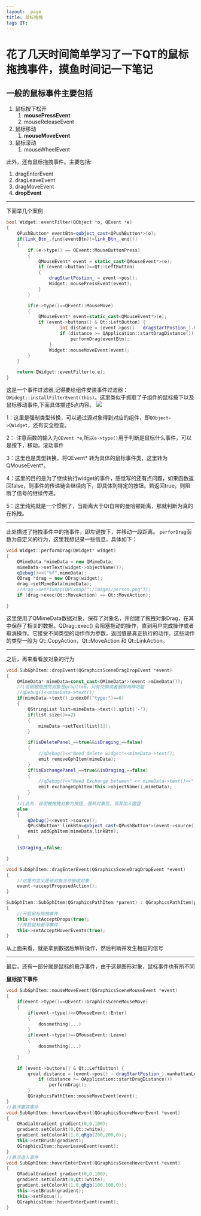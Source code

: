 ```yaml
---
layout: _page
title: 鼠标拖拽
tags QT:
---
```


# 花了几天时间简单学习了一下QT的鼠标拖拽事件，摸鱼时间记一下笔记

## 一般的鼠标事件主要包括
1. 鼠标按下松开
    1. **mousePressEvent**
    2. mouseReleaseEvent
2. 鼠标移动
    1. **mouseMoveEvent**
3. 鼠标滚动
    1. mouseWheelEvent

此外，还有鼠标拖拽事件。主要包括:
1. dragEnterEvent
2. dragLeaveEvent
3. dragMoveEvent
4. **dropEvent**

***
下面举几个案例
```C++
bool Widget::eventFilter(QObject *o, QEvent *e)
{
    QPushButton* eventBtn=qobject_cast<QPushButton*>(o);
    if(link_Btn_.find(eventBtn)!=link_Btn_.end())
    {
        if (e->type() == QEvent::MouseButtonPress)
        {
            QMouseEvent* event = static_cast<QMouseEvent*>(e);
            if (event->button()==Qt::LeftButton)
            {
                dragStartPostion_ = event->pos();
                Widget::mousePressEvent(event);
            }
        }

        if(e->type()==QEvent::MouseMove)
        {
            QMouseEvent* event=static_cast<QMouseEvent*>(e);
            if (event->buttons() & Qt::LeftButton) {
                    int distance = (event->pos() - dragStartPostion_).manhattanLength();
                    if (distance >= QApplication::startDragDistance())
                        performDrag(eventBtn);
                }
                Widget::mouseMoveEvent(event);
        }
    }

    return QWidget::eventFilter(o,e);
}
```

这是一个事件过滤器,记得要给组件安装事件过滤器：``QWidegt::installFilterEvent(this)``。这里类似于抓取了子组件的鼠标按下以及鼠标移动事件,下面具体描述5点内容。
![](./resource/Snipaste_2023-03-27_17-14-16.png)

1：这里是强制类型转换，可以通过源对象得到对应的组件，即``QObject->QWidget``，还有安全检查。

2： 注意函数的输入为``QEvent *e``,所以``e->type()``用于判断是鼠标什么事件，可以是按下，移动，滚动事件

3：这里也是类型转换，将QEvent\* 转为具体的鼠标事件类，这里转为 QMouseEvent\*。

4：这里的目的是为了继续执行widget的事件，感觉写的还有点问题，如果函数返回false，则事件的传递链会继续向下，即具体到特定的按钮。若返回true，则阻断了信号的继续传递。

5：这里纯纯就是一个惯例了，当距离大于Qt自带的曼哈顿距离，那就判断为真的在拖拽。
***

此处描述了拖拽事件中的拖事件，即左键按下，并移动一段距离。
``perforDrag``函数为自定义的行为，这里我想记录一些信息，具体如下：

```C++
void Widget::performDrag(QWidget* widget)
{
    QMimeData *mimeData = new QMimeData;
    mimeData->setText(widget->objectName());
    qDebug()<<("%f",mimeData);
    QDrag *drag = new QDrag(widget);
    drag->setMimeData(mimeData);
    //drag->setPixmap(QPixmap(":/images/person.png"));
    if (drag->exec(Qt::MoveAction) == Qt::MoveAction);

}
```
这里使用了QMimeData数据对象，保存了对象名，并创建了拖拽对象Drag，在其中保存了相关的数据。QDrag::exec() 会阻塞拖动的操作，直到用户完成操作或者取消操作。它接受不同类型的动作作为参数，返回值是真正执行的动作。这些动作的类型一般为 Qt::CopyAction，Qt::MoveAction 和 Qt::LinkAction。

***
之后，再来看看放对象的行为
```C++
void SubGphItem::dropEvent(QGraphicsSceneDragDropEvent *event)
{
    QMimeData* mimeData=const_cast<QMimeData*>(event->mimeData());
    //\说明被拖拽的对象是grapItem，只有交换或者删除两种功能
    //qDebug()<<mimeData->text();
    if(mimeData->text().indexOf("type:")==0)
    {
        QStringList list=mimeData->text().split('-');
        if(list.size()>=2)
        {
            mimeData->setText(list[1]);
        }

        if(isDeletePanel_==true&&isDraging_==false)
        {
            //qDebug()<<"Need delete widget"<<mimeData->text();
            emit removeGphItem(mimeData);
        }
        if(isExchangePanel_==true&&isDraging_==false)
        {
            //qDebug()<<"Need Exchange between" << mimeData->text()<<" and "<< this->objectName();
            emit exchangeGphItem(this->objectName(),mimeData);
        }
    }
    //\此外，说明被拖拽对象为按钮，强转对象后，将其加入圆盘
    else
    {
        qDebug()<<event->source();
        QPushButton* linkBtn=qobject_cast<QPushButton*>(event->source());
        emit addGphItem(mimeData,linkBtn);
    }

    isDraging_=false;

}

void SubGphItem::dragEnterEvent(QGraphicsSceneDragDropEvent *event)
{
    //这里的含义是该对象允许接收对象
    event->acceptProposedAction();
}

SubGphItem::SubGphItem(QGraphicsPathItem *parent) : QGraphicsPathItem(parent)
{
    //开启鼠标拖拽事件
    this->setAcceptDrops(true);
    //开启鼠标悬浮事件
    this->setAcceptHoverEvents(true);
}
```
从上面来看，就是拿到数据后解析操作，然后判断并发生相应的信号

***
最后，还有一部分就是鼠标的悬浮事件，由于这是图形对象，鼠标事件也有所不同

**鼠标按下事件**
```C++
void SubGphItem::mouseMoveEvent(QGraphicsSceneMouseEvent *event)
{
    if(event->type()==QEvent::GraphicsSceneMouseMove)
    {
        if(event->type()==QMouseEvent::Enter)
        {
            dosomething(...)
        }
        if(event->type()==QMouseEvent::Leave)
        {
            dosomething(...)
        }
    }

    if (event->buttons() & Qt::LeftButton) {
        qreal distance = (event->pos() - dragStartPostion_).manhattanLength();
            if (distance >= QApplication::startDragDistance())
                performDrag();
        }
        QGraphicsPathItem::mouseMoveEvent(event);
}
//悬浮离开事件
void SubGphItem::hoverLeaveEvent(QGraphicsSceneHoverEvent *event)
{
    QRadialGradient gradient(0,0,100);
    gradient.setColorAt(0,Qt::white);
    gradient.setColorAt(1.0,qRgb(200,200,0));
    this->setBrush(gradient);
    QGraphicsItem::hoverLeaveEvent(event);
}
//悬浮进入事件
void SubGphItem::hoverEnterEvent(QGraphicsSceneHoverEvent *event)
{
    QRadialGradient gradient(0,0,100);
    gradient.setColorAt(0,Qt::white);
    gradient.setColorAt(1.0,qRgb(100,100,0));
    this->setBrush(gradient);
    this->setFocus();
    QGraphicsItem::hoverEnterEvent(event);
}
```